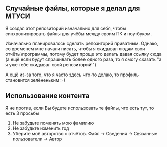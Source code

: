 ## Случайные файлы, которые я делал для МТУСИ
Я создал этот репозиторий изначально для себя, чтобы синхронизировать файлы для учёбы между своим ПК и ноутбуком.

Изначально планировалось сделать репозиторий приватным. Однако, со временем мне начали писать, чтобы я скидывал людям свои отчёты\\программы, потому будет проще это делать давая ссылку сюда (а ещё если будут спрашивать более одного раза, то я смогу сказать "а я уже тебе скидывал свой репозиторий!")

А ещё из-за того, что я часто здесь что-то делаю, то профиль становится зелёненьким :-)

## Использование контента
Я не против, если Вы будете использовать те файлы, что есть тут, то есть 3 просьбы
1. Не забудьте поменять мою фамилию
2. Не забудьте изменить год
3. Уберите моё авторство с отчётов. Файл -> Сведения -> Связанные пользователи -> Автор

